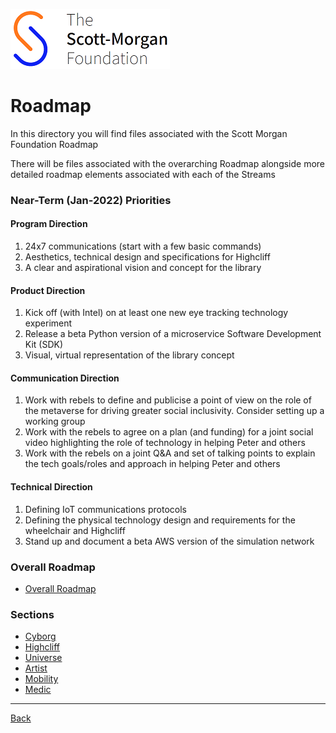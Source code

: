 ![smf-logo](../images/smf-logo.png)
# Roadmap

In this directory you will find files associated with the Scott Morgan Foundation Roadmap

There will be files associated with the overarching Roadmap alongside more detailed roadmap elements associated with each of the Streams

### Near-Term (Jan-2022) Priorities
#### Program Direction
1. 24x7 communications (start with a few basic commands)
2. Aesthetics, technical design and specifications for Highcliff
3. A clear and aspirational vision and concept for the library
#### Product Direction
1. Kick off (with Intel) on at least one new eye tracking technology experiment
2. Release a beta Python version of a microservice Software Development Kit (SDK)
3. Visual, virtual representation of the library concept
#### Communication Direction
1.	Work with rebels to define and publicise a point of view on the role of the metaverse for driving greater social inclusivity. Consider setting up a working group
2.	Work with the rebels to agree on a plan (and funding) for a joint social video highlighting the role of technology in helping Peter and others 
3.	Work with the rebels on a joint Q&A and set of talking points to explain the tech goals/roles and approach in helping Peter and others
#### Technical Direction
1. Defining IoT communications protocols
2. Defining the physical technology design and requirements for the wheelchair and Highcliff
3. Stand up and document a beta AWS version of the simulation network

### Overall Roadmap
- [Overall Roadmap](./overarching/readme.md)

### Sections
- [Cyborg](./cyborg/readme,md)
- [Highcliff](./highcliff/readme.md)
- [Universe](./universe/readme.md)
- [Artist](./artist/readme.md)
- [Mobility](./mobility/readme.md)
- [Medic](./medic/readme.md)

<hr>

[Back](../README.md)

